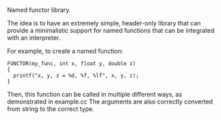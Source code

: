 Named functor library.

The idea is to have an extremely simple, header-only library that can provide a
minimalistic support for named functions that can be integrated with an interpreter.

For example, to create a named function:
```
FUNCTOR(my_func, int x, float y, double z)
{
  printf("x, y, z = %d, %f, %lf", x, y, z);
}
```

Then, this function can be called in multiple different ways, as demonstrated in example.cc
The arguments are also correctly converted from string to the correct type.

